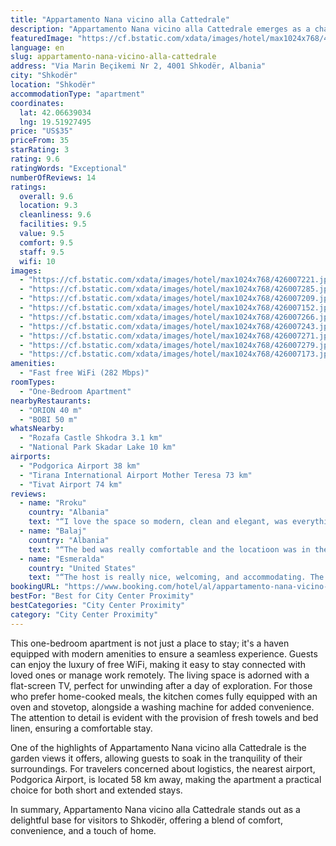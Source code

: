 ```yaml
---
title: "Appartamento Nana vicino alla Cattedrale"
description: "Appartamento Nana vicino alla Cattedrale emerges as a charming choice for travelers seeking comfort and convenience in Shkodër."
featuredImage: "https://cf.bstatic.com/xdata/images/hotel/max1024x768/426007221.jpg?k=4642b85e5ae74048d1f7b883c8de7076b61cacb57cd6fa0ae096baae28566548&o=&hp=1"
language: en
slug: appartamento-nana-vicino-alla-cattedrale
address: "Via Marin Beçikemi Nr 2, 4001 Shkodër, Albania"
city: "Shkodër"
location: "Shkodër"
accommodationType: "apartment"
coordinates:
  lat: 42.06639034
  lng: 19.51927495
price: "US$35"
priceFrom: 35
starRating: 3
rating: 9.6
ratingWords: "Exceptional"
numberOfReviews: 14
ratings:
  overall: 9.6
  location: 9.3
  cleanliness: 9.6
  facilities: 9.5
  value: 9.5
  comfort: 9.5
  staff: 9.5
  wifi: 10
images:
  - "https://cf.bstatic.com/xdata/images/hotel/max1024x768/426007221.jpg?k=4642b85e5ae74048d1f7b883c8de7076b61cacb57cd6fa0ae096baae28566548&o=&hp=1"
  - "https://cf.bstatic.com/xdata/images/hotel/max1024x768/426007285.jpg?k=e833208356d7c032f006cf093bee75e70a73d312f28323d69260d1a63ba3517f&o=&hp=1"
  - "https://cf.bstatic.com/xdata/images/hotel/max1024x768/426007209.jpg?k=6afdc67d249a23c4aa2df4558d560ac7fe8709986b0c5e3ad7f63e0f9416e591&o=&hp=1"
  - "https://cf.bstatic.com/xdata/images/hotel/max1024x768/426007152.jpg?k=ec4314c1a6cc947324f23da53ed1a96572107dc0581ca9092d5e15bf718cdc06&o=&hp=1"
  - "https://cf.bstatic.com/xdata/images/hotel/max1024x768/426007266.jpg?k=5743e457ee9952706400240c4ae4c667e7bded8802238991cc8d93aa83a1b3d7&o=&hp=1"
  - "https://cf.bstatic.com/xdata/images/hotel/max1024x768/426007243.jpg?k=778a48c9ba596e76648c83fb6bae5e75374eb30637723f7899a581886b8709e2&o=&hp=1"
  - "https://cf.bstatic.com/xdata/images/hotel/max1024x768/426007271.jpg?k=8f368bcba86d64454a22e3a542f0e5fc2ff126e5e79404e9aaafa0672ee823da&o=&hp=1"
  - "https://cf.bstatic.com/xdata/images/hotel/max1024x768/426007279.jpg?k=7d6edef76e39957088e2f5d1fde3b0ffa4081b5111c47073f052dd8acaecd2e0&o=&hp=1"
  - "https://cf.bstatic.com/xdata/images/hotel/max1024x768/426007173.jpg?k=fd8a0abd81eda3a72a2c08dbc36520b00e39fcc7e3c66aadb0856e582324a4d3&o=&hp=1"
amenities:
  - "Fast free WiFi (282 Mbps)"
roomTypes:
  - "One-Bedroom Apartment"
nearbyRestaurants:
  - "ORION 40 m"
  - "BOBI 50 m"
whatsNearby:
  - "Rozafa Castle Shkodra 3.1 km"
  - "National Park Skadar Lake 10 km"
airports:
  - "Podgorica Airport 38 km"
  - "Tirana International Airport Mother Teresa 73 km"
  - "Tivat Airport 74 km"
reviews:
  - name: "Rroku"
    country: "Albania"
    text: "“I love the space so modern, clean and elegant, was everything good, comfortable space.”"
  - name: "Balaj"
    country: "Albania"
    text: "“The bed was really comfortable and the locatioon was in the centre.”"
  - name: "Esmeralda"
    country: "United States"
    text: "“The host is really nice, welcoming, and accommodating. The instructions he provided for check-in were really helpful and he was always responsive and willing to help. The apartment itself was very comfortable and had everything we needed. It was...”"
bookingURL: "https://www.booking.com/hotel/al/appartamento-nana-vicino-alla-cattedrale.en-gb.html?aid=8035640"
bestFor: "Best for City Center Proximity"
bestCategories: "City Center Proximity"
category: "City Center Proximity"
---
```


This one-bedroom apartment is not just a place to stay; it's a haven equipped with modern amenities to ensure a seamless experience. Guests can enjoy the luxury of free WiFi, making it easy to stay connected with loved ones or manage work remotely. The living space is adorned with a flat-screen TV, perfect for unwinding after a day of exploration. For those who prefer home-cooked meals, the kitchen comes fully equipped with an oven and stovetop, alongside a washing machine for added convenience. The attention to detail is evident with the provision of fresh towels and bed linen, ensuring a comfortable stay.

One of the highlights of Appartamento Nana vicino alla Cattedrale is the garden views it offers, allowing guests to soak in the tranquility of their surroundings. For travelers concerned about logistics, the nearest airport, Podgorica Airport, is located 58 km away, making the apartment a practical choice for both short and extended stays.

In summary, Appartamento Nana vicino alla Cattedrale stands out as a delightful base for visitors to Shkodër, offering a blend of comfort, convenience, and a touch of home.